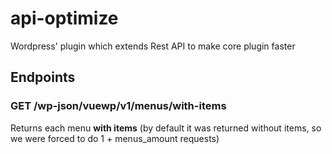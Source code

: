 # api-optimize
Wordpress' plugin which extends Rest API to make core plugin faster

## Endpoints

### GET /wp-json/vuewp/v1/menus/with-items
Returns each menu **with items** (by default it was returned without items, so we were forced to do 1 + menus_amount requests)